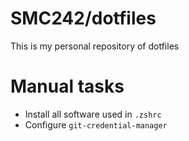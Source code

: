 # SMC242/dotfiles

This is my personal repository of dotfiles

# Manual tasks

- Install all software used in `.zshrc`
- Configure `git-credential-manager`
